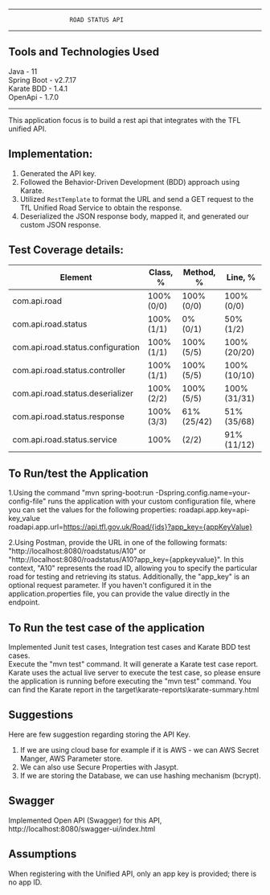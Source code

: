 ************************************************************
                     ROAD STATUS API
************************************************************

Tools and Technologies Used
-------------------------------------------------
Java        -  11  
Spring Boot - v2.7.17  
Karate BDD  - 1.4.1  
OpenApi     - 1.7.0  
**************************************************
This application focus is to build a rest api that integrates with the TFL unified API.

Implementation:
--------------------
1. Generated the API key.
2. Followed the Behavior-Driven Development (BDD) approach using Karate. 
3. Utilized `RestTemplate` to format the URL and send a GET request to the TfL Unified Road Service to obtain the response.
4. Deserialized the JSON response body, mapped it, and generated our custom JSON response.

Test Coverage details:
------------------------

Element       | Class, %  | Method, % | Line, %| 
-------------- | -------- | ---------- |-----------------
com.api.road	 |    100% (0/0)  |	100% (0/0)  | 100% (0/0)
com.api.road.status	| 100% (1/1)	|0% (0/1)|	50% (1/2)
com.api.road.status.configuration |	100% (1/1) |	100% (5/5)|	100% (20/20)
com.api.road.status.controller	| 100% (1/1)	|100% (5/5)|	100% (10/10)
com.api.road.status.deserializer|	100% (2/2)|	100% (5/5)	|100% (31/31)
com.api.road.status.response	| 100% (3/3)|	61% (25/42)	| 51% (35/68)
com.api.road.status.service	|100% |(2/2)	| 91% (11/12)|	78% (70/89)

To Run/test the Application
----------------------------
1.Using the command "mvn spring-boot:run -Dspring.config.name=your-config-file" runs the application with your custom configuration file, 
where you can set the values for the following properties:
roadapi.app.key=api-key_value  
roadapi.app.url=https://api.tfl.gov.uk/Road/{ids}?app_key={appKeyValue}

2.Using Postman, provide the URL in one of the following formats: "http://localhost:8080/roadstatus/A10" or "http://localhost:8080/roadstatus/A10?app_key={appkeyvalue}".
In this context, "A10" represents the road ID, allowing you to specify the particular road for testing and retrieving its status. 
Additionally, the "app_key" is an optional request parameter. If you haven't configured it in the application.properties file, you can provide the value directly in the endpoint.


To Run the test case of the application
---------------------------------------------
Implemented Junit test cases, Integration test cases and Karate BDD test cases.    
Execute the "mvn test" command. 
It will generate a Karate test case report.  
Karate uses the actual live server to execute the test case, so please ensure the application is running before executing the "mvn test" command.
You can find the Karate report in the target\karate-reports\karate-summary.html



Suggestions
---------------------------------------------
Here are few suggestion regarding storing the API Key.
1. If we are using cloud base for example if it is AWS - we can AWS Secret Manger, AWS Parameter store.
2. We can also use Secure Properties with Jasypt.
3. If we are storing the Database, we can use hashing mechanism (bcrypt).

Swagger
----------------------------------
Implemented Open API (Swagger) for this API,
http://localhost:8080/swagger-ui/index.html

Assumptions
----------------------------------
When registering with the Unified API, only an app key is provided; there is no app ID.
